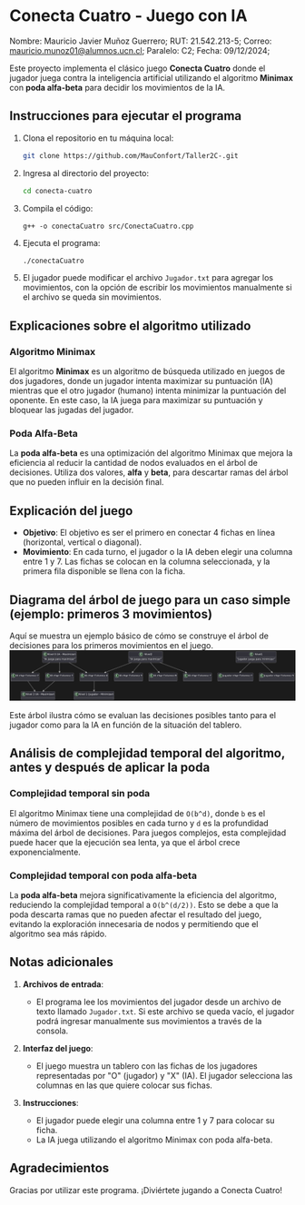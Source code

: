# Conecta Cuatro - Juego con IA
Nombre: Mauricio Javier Muñoz Guerrero;
RUT: 21.542.213-5;
Correo: mauricio.munoz01@alumnos.ucn.cl;
Paralelo: C2;
Fecha: 09/12/2024;

Este proyecto implementa el clásico juego **Conecta Cuatro** donde el jugador juega contra la inteligencia artificial utilizando el algoritmo **Minimax** con **poda alfa-beta** para decidir los movimientos de la IA.

## Instrucciones para ejecutar el programa

1. Clona el repositorio en tu máquina local:
    ```bash
    git clone https://github.com/MauConfort/Taller2C-.git
    ```
2. Ingresa al directorio del proyecto:
    ```bash
    cd conecta-cuatro
    ```
3. Compila el código:
    ```bashC
    g++ -o conectaCuatro src/ConectaCuatro.cpp
    ```
4. Ejecuta el programa:
    ```bash
    ./conectaCuatro
    ```
5. El jugador puede modificar el archivo `Jugador.txt` para agregar los movimientos, con la opción de escribir los movimientos manualmente si el archivo se queda sin movimientos.

## Explicaciones sobre el algoritmo utilizado

### Algoritmo Minimax

El algoritmo **Minimax** es un algoritmo de búsqueda utilizado en juegos de dos jugadores, donde un jugador intenta maximizar su puntuación (IA) mientras que el otro jugador (humano) intenta minimizar la puntuación del oponente. En este caso, la IA juega para maximizar su puntuación y bloquear las jugadas del jugador.

### Poda Alfa-Beta

La **poda alfa-beta** es una optimización del algoritmo Minimax que mejora la eficiencia al reducir la cantidad de nodos evaluados en el árbol de decisiones. Utiliza dos valores, **alfa** y **beta**, para descartar ramas del árbol que no pueden influir en la decisión final.

## Explicación del juego

- **Objetivo**: El objetivo es ser el primero en conectar 4 fichas en línea (horizontal, vertical o diagonal).
- **Movimiento**: En cada turno, el jugador o la IA deben elegir una columna entre 1 y 7. Las fichas se colocan en la columna seleccionada, y la primera fila disponible se llena con la ficha.

## Diagrama del árbol de juego para un caso simple (ejemplo: primeros 3 movimientos)

Aquí se muestra un ejemplo básico de cómo se construye el árbol de decisiones para los primeros movimientos en el juego.
![Diagrama de árbol con primeros movimientos](Arbol_Codigo.png)

Este árbol ilustra cómo se evaluan las decisiones posibles tanto para el jugador como para la IA en función de la situación del tablero.

## Análisis de complejidad temporal del algoritmo, antes y después de aplicar la poda

### Complejidad temporal sin poda

El algoritmo Minimax tiene una complejidad de `O(b^d)`, donde `b` es el número de movimientos posibles en cada turno y `d` es la profundidad máxima del árbol de decisiones. Para juegos complejos, esta complejidad puede hacer que la ejecución sea lenta, ya que el árbol crece exponencialmente.

### Complejidad temporal con poda alfa-beta

La **poda alfa-beta** mejora significativamente la eficiencia del algoritmo, reduciendo la complejidad temporal a `O(b^(d/2))`. Esto se debe a que la poda descarta ramas que no pueden afectar el resultado del juego, evitando la exploración innecesaria de nodos y permitiendo que el algoritmo sea más rápido.

## Notas adicionales

1. **Archivos de entrada**:
   - El programa lee los movimientos del jugador desde un archivo de texto llamado `Jugador.txt`. Si este archivo se queda vacío, el jugador podrá ingresar manualmente sus movimientos a través de la consola.
2. **Interfaz del juego**:
   - El juego muestra un tablero con las fichas de los jugadores representadas por "O" (jugador) y "X" (IA). El jugador selecciona las columnas en las que quiere colocar sus fichas.
   
3. **Instrucciones**:
   - El jugador puede elegir una columna entre 1 y 7 para colocar su ficha.
   - La IA juega utilizando el algoritmo Minimax con poda alfa-beta.

## Agradecimientos

Gracias por utilizar este programa. ¡Diviértete jugando a Conecta Cuatro!


